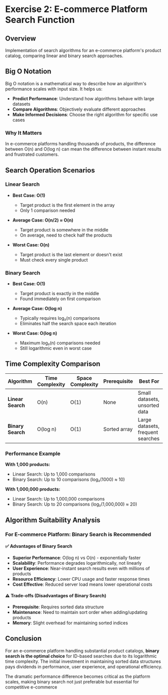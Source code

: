 # Exercise 2: E-commerce Platform Search Function

## Overview
Implementation of search algorithms for an e-commerce platform's product catalog, comparing linear and binary search approaches.

## Big O Notation

Big O notation is a mathematical way to describe how an algorithm's performance scales with input size. It helps us:

- **Predict Performance**: Understand how algorithms behave with large datasets
- **Compare Algorithms**: Objectively evaluate different approaches
- **Make Informed Decisions**: Choose the right algorithm for specific use cases


### Why It Matters
In e-commerce platforms handling thousands of products, the difference between O(n) and O(log n) can mean the difference between instant results and frustrated customers.

## Search Operation Scenarios

### Linear Search
- **Best Case: O(1)** 
  - Target product is the first element in the array
  - Only 1 comparison needed
  
- **Average Case: O(n/2) ≈ O(n)**
  - Target product is somewhere in the middle
  - On average, need to check half the products
  
- **Worst Case: O(n)**
  - Target product is the last element or doesn't exist
  - Must check every single product

### Binary Search
- **Best Case: O(1)**
  - Target product is exactly in the middle
  - Found immediately on first comparison
  
- **Average Case: O(log n)**
  - Typically requires log₂(n) comparisons
  - Eliminates half the search space each iteration
  
- **Worst Case: O(log n)**
  - Maximum log₂(n) comparisons needed
  - Still logarithmic even in worst case

## Time Complexity Comparison

| Algorithm | Time Complexity | Space Complexity | Prerequisite | Best For |
|-----------|----------------|------------------|--------------|----------|
| **Linear Search** | O(n) | O(1) | None | Small datasets, unsorted data |
| **Binary Search** | O(log n) | O(1) | Sorted array | Large datasets, frequent searches |

### Performance Example
**With 1,000 products:**
- Linear Search: Up to 1,000 comparisons
- Binary Search: Up to 10 comparisons (log₂(1000) ≈ 10)

**With 1,000,000 products:**
- Linear Search: Up to 1,000,000 comparisons
- Binary Search: Up to 20 comparisons (log₂(1,000,000) ≈ 20)

## Algorithm Suitability Analysis

### For E-commerce Platform: **Binary Search is Recommended**

#### ✅ Advantages of Binary Search
- **Superior Performance**: O(log n) vs O(n) - exponentially faster
- **Scalability**: Performance degrades logarithmically, not linearly
- **User Experience**: Near-instant search results even with millions of products
- **Resource Efficiency**: Lower CPU usage and faster response times
- **Cost Effective**: Reduced server load means lower operational costs

#### ⚠️ Trade-offs (Disadvantages of Binary Search)
- **Prerequisite**: Requires sorted data structure
- **Maintenance**: Need to maintain sort order when adding/updating products
- **Memory**: Slight overhead for maintaining sorted indices


## Conclusion

For an e-commerce platform handling substantial product catalogs, **binary search is the optimal choice** for ID-based searches due to its logarithmic time complexity. The initial investment in maintaining sorted data structures pays dividends in performance, user experience, and operational efficiency.

The dramatic performance difference becomes critical as the platform scales, making binary search not just preferable but essential for competitive e-commerce
